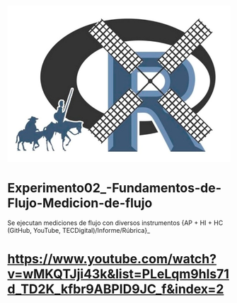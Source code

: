 ![alt test](/R.jpg)

# Experimento02_-Fundamentos-de-Flujo-Medicion-de-flujo
Se ejecutan mediciones de flujo con diversos instrumentos {AP + HI + HC (GitHub, YouTube, TECDigital)/Informe/Rúbrica}_

# https://www.youtube.com/watch?v=wMKQTJji43k&list=PLeLqm9hls71d_TD2K_kfbr9ABPID9JC_f&index=2
